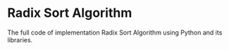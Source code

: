 # Radix Sort Algorithm
The full code of implementation Radix Sort Algorithm using Python and its libraries.
